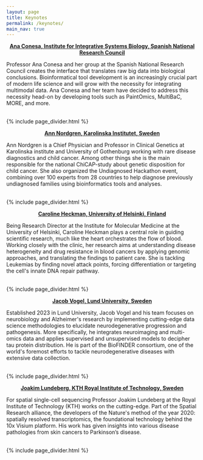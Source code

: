 ```yaml
---
layout: page
title: Keynotes
permalink: /keynotes/
main_nav: true
---
```


<!-- keynote: -->

<div class="speaker-info">
    <div class="speaker-text">
        <p><strong><center><a href="https://www.csic.es/en/node/168010" target="_blank"> Ana Conesa, Institute for Integrative Systems Biology, Spanish National Research Council</a></center></strong></p>
        <p>Professor Ana Conesa and her group at the Spanish National Research Council creates the interface that translates raw big data into biological conclusions. Bioinformatical tool development is an increasingly crucial part of modern life science and will grow with the necessity for integrating multimodal data. Ana Conesa and her team have decided to address this necessity head-on by developing tools such as PaintOmics, MultiBaC, MORE, and more.</p>
    </div>
</div>

<br>
 {% include page_divider.html %}

 <!-- keynote: -->

<div class="speaker-info">
    <div class="speaker-text">
        <p><strong><center><a href="https://ki.se/en/people/ann-nordgren" target="_blank"> Ann Nordgren, Karolinska Institutet, Sweden</a></center></strong></p>
        <p>Ann Nordgren is a Chief Physician and Professor in Clinical Genetics at Karolinska institute and University of Gothenburg working with rare disease diagnostics and child cancer. Among other things she is the main responsible for the national ChiCAP-study about genetic disposition for child cancer. She also organized the Undiagnosed Hackathon event, combining over 100 experts from 28 countries to help diagnose previously undiagnosed families using bioinformatics tools and analyses.</p>
    </div>
</div>

<br>
 {% include page_divider.html %}

 <!-- keynote: -->

<div class="speaker-info">
    <div class="speaker-text">
        <p><strong><center><a href="https://researchportal.helsinki.fi/fi/persons/caroline-heckman" target="_blank"> Caroline Heckman, University of Helsinki, Finland</a></center></strong></p>
        <p>Being Research Director at the Institute for Molecular Medicine at the University of Helsinki, Caroline Heckman plays a central role in guiding scientific research, much like the heart orchestrates the flow of blood. Working closely with the clinic, her research aims at understanding disease heterogeneity and drug resistance in blood cancers by applying genomic approaches, and translating the findings to patient care. She is tackling Leukemias by finding novel attack points, forcing differentiation or targeting the cell's innate DNA repair pathway.</p>
    </div>
</div>

<br>
 {% include page_divider.html %}

  <!-- keynote: -->

<div class="speaker-info">
    <div class="speaker-text">
        <p><strong><center><a href="https://portal.research.lu.se/en/persons/jacob-vogel/" target="_blank"> Jacob Vogel, Lund University, Sweden</a></center></strong></p>
        <p>Established 2023 in Lund University, Jacob Vogel and his team focuses on  neurobiology and Alzheimer's research by implementing cutting-edge data science methodologies to elucidate neurodegenerative progression and pathogenesis. More specifically, he integrates neuroimaging and multi-omics data and applies supervised and unsupervised models to decipher tau protein distribution. He is part of the BioFINDER consortium, one of the world's foremost efforts to tackle neurodegenerative diseases with extensive data collection.</p>
    </div>
</div>

<br>
 {% include page_divider.html %}

  <!-- keynote: -->

<div class="speaker-info">
    <div class="speaker-text">
        <p><strong><center><a href="https://www.kth.se/profile/joalun/" target="_blank"> Joakim Lundeberg, KTH Royal Institute of Technology, Sweden</a></center></strong></p>
        <p>For spatial single-cell sequencing Professor Joakim Lundeberg at the Royal Institute of Technology (KTH) works on the cutting-edge. Part of the Spatial Research alliance, the developers of the Nature's method of the year 2020: spatially resolved transcriptomics, the foundational technology behind the 10x Visium platform. His work has given insights into various disease pathologies from skin cancers to Parkinson’s disease.</p>
    </div>
</div>

<br>
 {% include page_divider.html %}
